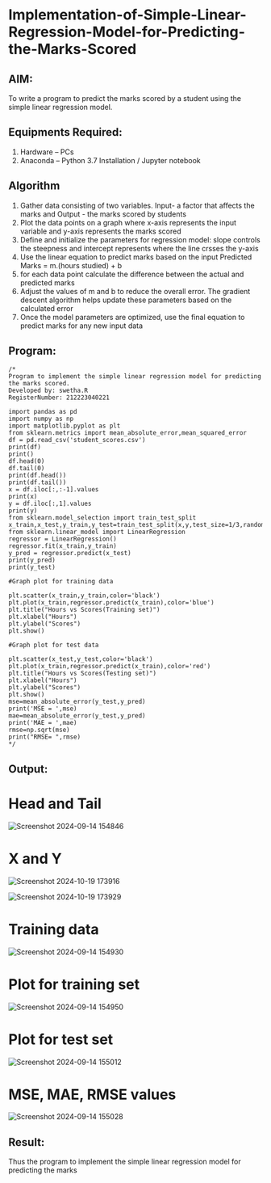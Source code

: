 # Implementation-of-Simple-Linear-Regression-Model-for-Predicting-the-Marks-Scored

## AIM:
To write a program to predict the marks scored by a student using the simple linear regression model.

## Equipments Required:
1. Hardware – PCs
2. Anaconda – Python 3.7 Installation / Jupyter notebook

## Algorithm
1. Gather data consisting of two variables. Input- a factor that affects the marks and Output - the marks scored by students
2. Plot the data points on a graph where x-axis represents the input variable and y-axis represents the marks scored
3. Define and initialize the parameters for regression model: slope  controls the steepness and intercept represents where the line crsses the y-axis
4. Use the linear equation to predict marks based on the input
   Predicted Marks = m.(hours studied) + b
5. for each data point calculate the difference between the actual and predicted marks
6. Adjust the values of m and b to reduce the overall error. The gradient descent algorithm helps update these parameters based on the calculated error
7. Once the model parameters are optimized, use the final equation to predict marks for any new input data
   
## Program:
```
/*
Program to implement the simple linear regression model for predicting the marks scored.
Developed by: swetha.R
RegisterNumber: 212223040221

import pandas as pd
import numpy as np
import matplotlib.pyplot as plt
from sklearn.metrics import mean_absolute_error,mean_squared_error
df = pd.read_csv('student_scores.csv')
print(df)
print()
df.head(0)
df.tail(0)
print(df.head())
print(df.tail())
x = df.iloc[:,:-1].values
print(x)
y = df.iloc[:,1].values
print(y)
from sklearn.model_selection import train_test_split
x_train,x_test,y_train,y_test=train_test_split(x,y,test_size=1/3,random_state=0)
from sklearn.linear_model import LinearRegression
regressor = LinearRegression()
regressor.fit(x_train,y_train)
y_pred = regressor.predict(x_test)
print(y_pred)
print(y_test)

#Graph plot for training data

plt.scatter(x_train,y_train,color='black')
plt.plot(x_train,regressor.predict(x_train),color='blue')
plt.title("Hours vs Scores(Training set)")
plt.xlabel("Hours")
plt.ylabel("Scores")
plt.show()

#Graph plot for test data

plt.scatter(x_test,y_test,color='black')
plt.plot(x_train,regressor.predict(x_train),color='red')
plt.title("Hours vs Scores(Testing set)")
plt.xlabel("Hours")
plt.ylabel("Scores")
plt.show()
mse=mean_absolute_error(y_test,y_pred)
print('MSE = ',mse)
mae=mean_absolute_error(y_test,y_pred)
print('MAE = ',mae)
rmse=np.sqrt(mse)
print("RMSE= ",rmse) 
*/
```

## Output:

# Head and Tail

![Screenshot 2024-09-14 154846](https://github.com/user-attachments/assets/a9f319a1-c104-4c7f-aead-232905744783)

# X and Y

![Screenshot 2024-10-19 173916](https://github.com/user-attachments/assets/0b027f04-0a68-4934-92ab-a00e141f204a)

![Screenshot 2024-10-19 173929](https://github.com/user-attachments/assets/eb01b2e1-f76d-49f7-80e4-2c3462f4c11a)


# Training data

![Screenshot 2024-09-14 154930](https://github.com/user-attachments/assets/608786a8-45c5-4bf4-b022-9a34d9bde8f1)

# Plot for training set

![Screenshot 2024-09-14 154950](https://github.com/user-attachments/assets/5c5ae456-cdd0-4536-baec-20b0008bbfa6)

# Plot for test set

![Screenshot 2024-09-14 155012](https://github.com/user-attachments/assets/af3f6b1b-7bfd-4f6d-b6d3-f09a9e5528c8)

# MSE, MAE, RMSE values

![Screenshot 2024-09-14 155028](https://github.com/user-attachments/assets/807200e9-440c-4453-af3f-285d292451b9)


## Result:
Thus the program to implement the simple linear regression model for predicting the marks 
